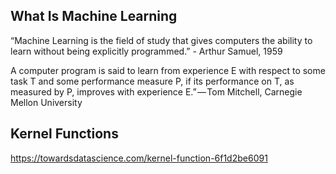 ## What Is Machine Learning

“Machine Learning is the field of study that gives computers the ability to learn without being explicitly programmed.” - Arthur Samuel, 1959

A computer program is said to learn from experience E with respect to some task T and some performance measure P, if its performance on T, as measured by P, improves with experience E.” — Tom Mitchell, Carnegie Mellon University

## Kernel Functions

https://towardsdatascience.com/kernel-function-6f1d2be6091
